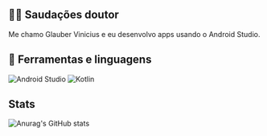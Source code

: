 ## 👋😀 Saudações doutor
Me chamo Glauber Vinicius e eu desenvolvo apps usando o Android Studio.

## 🚀 Ferramentas e linguagens
![Android Studio](https://img.shields.io/badge/Android_Studio-3DDC84?style=for-the-badge&logo=android-studio&logoColor=white)
![Kotlin](https://img.shields.io/badge/Kotlin-0095D5?&style=for-the-badge&logo=kotlin&logoColor=white)

## Stats
![Anurag's GitHub stats](https://github-readme-stats.vercel.app/api?username=glauber-v&show_icons=true&theme=dracula)
